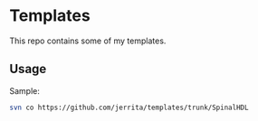 # Templates

This repo contains some of my templates.

## Usage

Sample:

```bash
svn co https://github.com/jerrita/templates/trunk/SpinalHDL
```